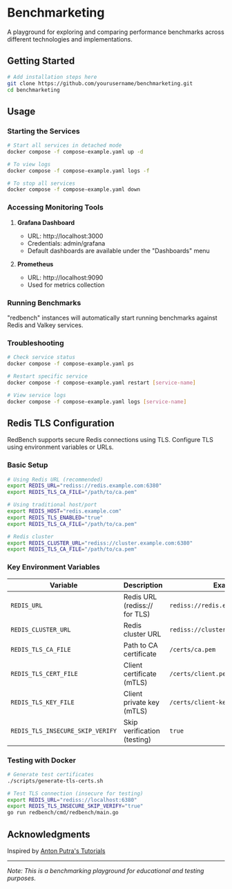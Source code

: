 # Benchmarketing

A playground for exploring and comparing performance benchmarks across different technologies and implementations.

## Getting Started

```bash
# Add installation steps here
git clone https://github.com/yourusername/benchmarketing.git
cd benchmarketing
```

## Usage

### Starting the Services

```bash
# Start all services in detached mode
docker compose -f compose-example.yaml up -d

# To view logs
docker compose -f compose-example.yaml logs -f

# To stop all services
docker compose -f compose-example.yaml down
```

### Accessing Monitoring Tools

1. **Grafana Dashboard**
   - URL: http://localhost:3000
   - Credentials: admin/grafana
   - Default dashboards are available under the "Dashboards" menu

2. **Prometheus**
   - URL: http://localhost:9090
   - Used for metrics collection

### Running Benchmarks

"redbench" instances will automatically start running benchmarks against Redis and Valkey services.

### Troubleshooting

```bash
# Check service status
docker compose -f compose-example.yaml ps

# Restart specific service
docker compose -f compose-example.yaml restart [service-name]

# View service logs
docker compose -f compose-example.yaml logs [service-name]
```

## Redis TLS Configuration

RedBench supports secure Redis connections using TLS. Configure TLS using environment variables or URLs.

### Basic Setup

```bash
# Using Redis URL (recommended)
export REDIS_URL="rediss://redis.example.com:6380"
export REDIS_TLS_CA_FILE="/path/to/ca.pem"

# Using traditional host/port
export REDIS_HOST="redis.example.com"
export REDIS_TLS_ENABLED="true"
export REDIS_TLS_CA_FILE="/path/to/ca.pem"

# Redis cluster
export REDIS_CLUSTER_URL="rediss://cluster.example.com:6380"
export REDIS_TLS_CA_FILE="/path/to/ca.pem"
```

### Key Environment Variables

| Variable | Description | Example |
|----------|-------------|---------|
| `REDIS_URL` | Redis URL (rediss:// for TLS) | `rediss://redis.example.com:6380` |
| `REDIS_CLUSTER_URL` | Redis cluster URL | `rediss://cluster.example.com:6380` |
| `REDIS_TLS_CA_FILE` | Path to CA certificate | `/certs/ca.pem` |
| `REDIS_TLS_CERT_FILE` | Client certificate (mTLS) | `/certs/client.pem` |
| `REDIS_TLS_KEY_FILE` | Client private key (mTLS) | `/certs/client-key.pem` |
| `REDIS_TLS_INSECURE_SKIP_VERIFY` | Skip verification (testing) | `true` |

### Testing with Docker

```bash
# Generate test certificates
./scripts/generate-tls-certs.sh

# Test TLS connection (insecure for testing)
export REDIS_URL="rediss://localhost:6380"
export REDIS_TLS_INSECURE_SKIP_VERIFY="true"
go run redbench/cmd/redbench/main.go
```

## Acknowledgments

Inspired by [Anton Putra's Tutorials](https://github.com/antonputra/tutorials/tree/main)

---
_Note: This is a benchmarking playground for educational and testing purposes._